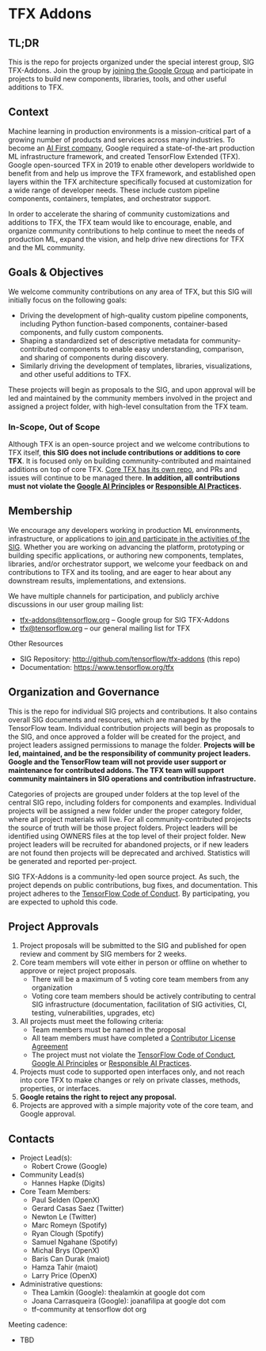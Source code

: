 # TFX Addons

## TL;DR
This is the repo for projects organized under the special interest group, SIG TFX-Addons. Join the group by [joining the Google Group](http://goo.gle/tfx-addons-group) and participate in projects to build new components, libraries, tools, and other useful additions to TFX.

## Context
Machine learning in production environments is a mission-critical part of a growing number of products and services across many industries. To become an [AI First company](https://ai.google/), Google required a state-of-the-art production ML infrastructure framework, and created TensorFlow Extended (TFX). Google open-sourced TFX in 2019 to enable other developers worldwide to benefit from and help us improve the TFX framework, and established open layers within the TFX architecture specifically focused at customization for a wide range of developer needs. These include custom pipeline components, containers, templates, and orchestrator support.

In order to accelerate the sharing of community customizations and additions to TFX, the TFX team would like to encourage, enable, and organize community contributions to help continue to meet the needs of production ML, expand the vision, and help drive new directions for TFX and the ML community. 

## Goals & Objectives 
We welcome community contributions on any area of TFX, but this SIG will initially focus on the following goals:

- Driving the development of high-quality custom pipeline components, including Python function-based components, container-based components, and fully custom components.
- Shaping a standardized set of descriptive metadata for community-contributed components to enable easy understanding, comparison, and sharing of components during discovery.
- Similarly driving the development of templates, libraries, visualizations, and other useful additions to TFX.

These projects will begin as proposals to the SIG, and upon approval will be led and maintained by the community members involved in the project and assigned a project folder, with high-level consultation from the TFX team.

### In-Scope, Out of Scope
Although TFX is an open-source project and we welcome contributions to TFX itself, **this SIG does not include contributions or additions to core TFX**.  It is focused only on building community-contributed and maintained additions on top of core TFX.  [Core TFX has its own repo](https://github.com/tensorflow/tfx), and PRs and issues will continue to be managed there. **In addition, all contributions must not violate the [Google AI Principles](https://ai.google/principles/) or [Responsible AI Practices](https://ai.google/responsibilities/responsible-ai-practices/).**

## Membership
We encourage any developers working in production ML environments, infrastructure, or applications to [join and participate in the activities of the SIG](http://goo.gle/tfx-addons-group). Whether you are working on advancing the platform, prototyping or building specific applications, or authoring new components, templates, libraries, and/or orchestrator support, we welcome your feedback on and contributions to TFX and its tooling, and are eager to hear about any downstream results, implementations, and extensions. 

We have multiple channels for participation, and publicly archive discussions in our user group mailing list: 
- tfx-addons@tensorflow.org – Google group for SIG TFX-Addons
- tfx@tensorflow.org – our general mailing list for TFX

Other Resources 
- SIG Repository: http://github.com/tensorflow/tfx-addons (this repo)
- Documentation: https://www.tensorflow.org/tfx

## Organization and Governance
This is the repo for individual SIG projects and contributions.  It also contains overall SIG documents and resources, which are managed by the TensorFlow team.  Individual contribution projects will begin as proposals to the SIG, and once approved a folder will be created for the project, and project leaders assigned permissions to manage the folder.  **Projects will be led, maintained, and be the responsibility of community project leaders. Google and the TensorFlow team will not provide user support or maintenance for contributed addons. The TFX team will support community maintainers in SIG operations and contribution infrastructure.**

Categories of projects are grouped under folders at the top level of the central SIG repo, including folders for components and examples. Individual projects will be assigned a new folder under the proper category folder, where all project materials will live. For all community-contributed projects the source of truth will be those project folders. Project leaders will be identified using OWNERS files at the top level of their project folder. New project leaders will be recruited for abandoned projects, or if new leaders are not found then projects will be deprecated and archived. Statistics will be generated and reported per-project.

SIG TFX-Addons is a community-led open source project. As such, the project depends on public contributions, bug fixes, and documentation. This project adheres to the [TensorFlow Code of Conduct](https://github.com/tensorflow/tensorflow/blob/master/CODE_OF_CONDUCT.md). By participating, you are expected to uphold this code.

## Project Approvals
1. Project proposals will be submitted to the SIG and published for open review and comment by SIG members for 2 weeks.
2. Core team members will vote either in person or offline on whether to approve or reject project proposals.
   - There will be a maximum of 5 voting core team members from any organization
   - Voting core team members should be actively contributing to central SIG infrastructure (documentation, facilitation of SIG activities, CI, testing, vulnerabilities, upgrades, etc)
3. All projects must meet the following criteria:
   - Team members must be named in the proposal
   - All team members must have completed a [Contributor License Agreement](https://cla.developers.google.com/)
   - The project must not violate the [TensorFlow Code of Conduct](https://github.com/tensorflow/tensorflow/blob/master/CODE_OF_CONDUCT.md), [Google AI Principles](https://ai.google/principles/) or [Responsible AI Practices](https://ai.google/responsibilities/responsible-ai-practices/).
4. Projects must code to supported open interfaces only, and not reach into core TFX to make changes or rely on private classes, methods, properties, or interfaces.
5. **Google retains the right to reject any proposal.**
6. Projects are approved with a simple majority vote of the core team, and Google approval.

## Contacts
- Project Lead(s):
  - Robert Crowe (Google)
- Community Lead(s)
  - Hannes Hapke (Digits)
- Core Team Members:
  - Paul Selden (OpenX)
  - Gerard Casas Saez (Twitter)
  - Newton Le (Twitter)
  - Marc Romeyn (Spotify)
  - Ryan Clough (Spotify)
  - Samuel Ngahane (Spotify)
  - Michal Brys (OpenX)
  -  Baris Can Durak (maiot)
  -  Hamza Tahir (maiot)
  -  Larry Price (OpenX)
- Administrative questions: 
  - Thea Lamkin (Google): thealamkin at google dot com 
  - Joana Carrasqueira (Google): joanafilipa at google dot com
  - tf-community at tensorflow dot org

Meeting cadence:
- TBD